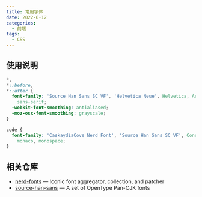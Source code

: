 ```yaml
---
title: 常用字体
date: 2022-6-12
categories:
  - 前端
tags:
  - CSS
---
```


## 使用说明

```css
*,
*::before,
*::after {
  font-family: 'Source Han Sans SC VF', 'Helvetica Neue', Helvetica, Arial,
    sans-serif;
  -webkit-font-smoothing: antialiased;
  -moz-osx-font-smoothing: grayscale;
}

code {
  font-family: 'CaskaydiaCove Nerd Font', 'Source Han Sans SC VF', Consolas,
    monaco, monospace;
}
```

## 相关仓库

- [nerd-fonts](https://github.com/ryanoasis/nerd-fonts) — Iconic font aggregator, collection, and patcher
- [source-han-sans](https://github.com/adobe-fonts/source-han-sans) — A set of OpenType Pan-CJK fonts
